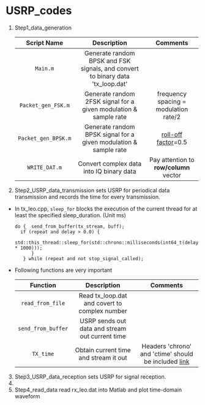 # USRP_codes

1. Step1_data_generation

    |Script Name | Description | Comments|
    | :---: | :---: | :---: | 
    |  `Main.m`     |  Generate random BPSK and FSK signals, and convert to binary data 'tx_loop.dat' | |
    |  `Packet_gen_FSK.m`     |  Generate random 2FSK signal for a given modulation & sample rate  | frequency spacing = modulation rate/2|
    |  `Packet_gen_BPSK.m`    |  Generate random BPSK signal for a given modulation & sample rate  |[roll-off factor](https://en.wikipedia.org/wiki/Raised-cosine_filter#:~:text=the%20mathematical%20one.-,Roll%2Doff%20factor,is%20the%20symbol%2Drate.)=0.5|
    |  `WRITE_DAT.m`     |  Convert complex data into IQ binary data | Pay attention to **row/column** vector |

2. Step2_USRP_data_transmission sets USRP for periodical data transmission and records the time for every transmission.

  - In tx_leo.cpp, `sleep_for` blocks the execution of the current thread for at least the specified sleep_duration. (Unit ms)
       
     ```   
     do {  send_from_buffer(tx_stream, buff);
       if (repeat and delay > 0.0) {
           std::this_thread::sleep_for(std::chrono::milliseconds(int64_t(delay * 1000)));
           }
        } while (repeat and not stop_signal_called);
     ``` 
    
   - Following functions are very important

      |Function | Description | Comments|
     | :---: | :---: | :---: | 
     | `read_from_file`| Read tx_loop.dat and covert to complex number| |
     | `send_from_buffer`| USRP sends out data and stream out current time| |
     | `TX_time`| Obtain current time and stream it out|Headers 'chrono' and 'ctime' should be included [link](https://stackoverflow.com/questions/997946/how-to-get-current-time-and-date-in-c)|

3. Step3_USRP_data_reception sets USRP for signal reception.
4. 
5. Step4_read_data read rx_leo.dat into Matlab and plot time-domain waveform
